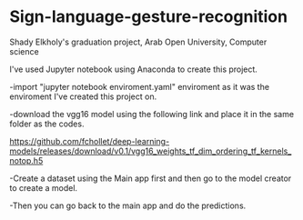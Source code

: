 # Sign-language-gesture-recognition
Shady Elkholy's graduation project, Arab Open University, Computer science

I've used Jupyter notebook using Anaconda to create this project.

-import "jupyter notebook enviroment.yaml" enviroment as it was the enviroment I've created this project on.

-download the vgg16 model using the following link and place it in the same folder as the codes.

https://github.com/fchollet/deep-learning-models/releases/download/v0.1/vgg16_weights_tf_dim_ordering_tf_kernels_notop.h5

-Create a dataset using the Main app first and then go to the model creator to create a model.

-Then you can go back to the main app and do the predictions.

